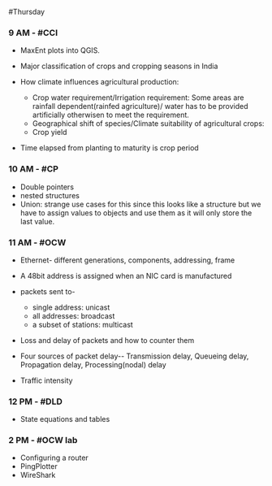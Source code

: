 #Thursday 
### 9 AM - #CCI 
- MaxEnt plots into QGIS.
- Major classification of crops and cropping seasons in India
- How climate influences agricultural production:
	- Crop water requirement/Irrigation requirement: Some areas are rainfall dependent(rainfed agriculture)/ water has to be provided artificially otherwisen to meet the requirement.
	- Geographical shift of species/Climate suitability of agricultural crops: 
	- Crop yield

- Time elapsed from planting to maturity is crop period

### 10 AM - #CP 
- Double pointers
- nested structures
- Union: strange use cases for this since this looks like a structure but we have to assign values to objects and use them as it will only store the last value.

### 11 AM - #OCW 
- Ethernet- different generations, components, addressing, frame
- A 48bit address is assigned when an NIC card is manufactured
- packets sent to- 
	- single address: unicast
	- all addresses: broadcast
	- a subset of stations: multicast

- Loss and delay of packets and how to counter them
- Four sources of packet delay-- Transmission delay, Queueing delay, Propagation delay, Processing(nodal) delay
- Traffic intensity

### 12 PM - #DLD 
- State equations and tables

### 2 PM - #OCW lab
- Configuring a router
- PingPlotter
- WireShark


